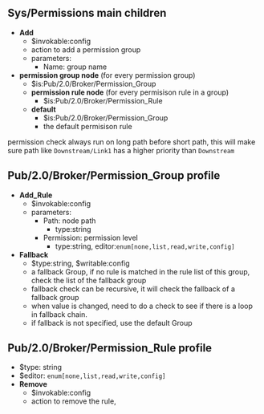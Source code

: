 ## Sys/Permissions main children
* **Add**
  * $invokable:config
  * action to add a permission group
  * parameters:
    * Name: group name
* **permission group node** (for every permission group)
  * $is:Pub/2.0/Broker/Permission_Group 
  * **permission rule node** (for every permisison rule in a group)
    * $is:Pub/2.0/Broker/Permission_Rule 
  * **default**
    * $is:Pub/2.0/Broker/Permission_Group
    * the default permisison rule

permission check always run on long path before short path, this will make sure path like `Downstream/Link1` has a higher priority than `Downstream`

## Pub/2.0/Broker/Permission_Group profile
* **Add_Rule**
  * $invokable:config
  * parameters:
    * Path: node path
      * type:string
    * Permission: permission level
      * type:string, editor:`enum[none,list,read,write,config]`
* **Fallback**
  * $type:string, $writable:config
  * a fallback Group, if no rule is matched in the rule list of this group, check the list of the fallback group
  * fallback check can be recursive, it will check the fallback of a fallback group
  * when value is changed, need to do a check to see if there is a loop in fallback chain.
  * if fallback is not specified, use the default Group


## Pub/2.0/Broker/Permission_Rule profile
* $type: string
* $editor: `enum[none,list,read,write,config]`
* **Remove**
  * $invokable:config
  * action to remove the rule, 
